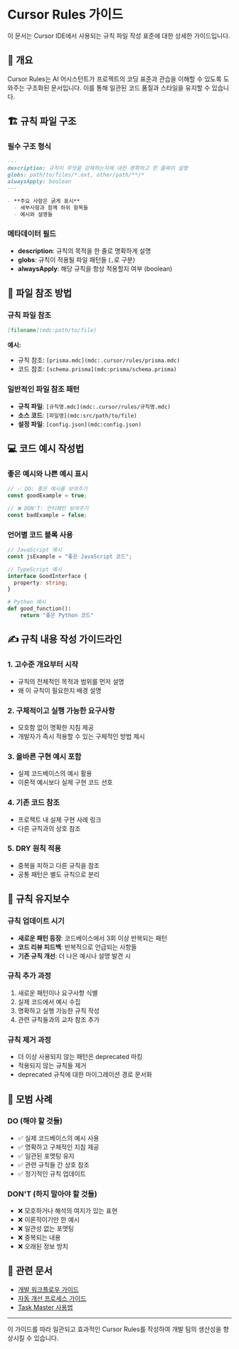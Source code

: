 # Cursor Rules 가이드

이 문서는 Cursor IDE에서 사용되는 규칙 파일 작성 표준에 대한 상세한 가이드입니다.

## 📖 개요

Cursor Rules는 AI 어시스턴트가 프로젝트의 코딩 표준과 관습을 이해할 수 있도록 도와주는 구조화된 문서입니다. 이를 통해 일관된 코드 품질과 스타일을 유지할 수 있습니다.

## 🏗️ 규칙 파일 구조

### 필수 구조 형식

```markdown
---
description: 규칙이 무엇을 강제하는지에 대한 명확하고 한 줄짜리 설명
globs: path/to/files/*.ext, other/path/**/*
alwaysApply: boolean
---

- **주요 사항은 굵게 표시**
  - 세부사항과 함께 하위 항목들
  - 예시와 설명들
```

### 메타데이터 필드

- **description**: 규칙의 목적을 한 줄로 명확하게 설명
- **globs**: 규칙이 적용될 파일 패턴들 (`,`로 구분)
- **alwaysApply**: 해당 규칙을 항상 적용할지 여부 (boolean)

## 📁 파일 참조 방법

### 규칙 파일 참조
```markdown
[filename](mdc:path/to/file)
```

**예시:**
- 규칙 참조: `[prisma.mdc](mdc:.cursor/rules/prisma.mdc)`
- 코드 참조: `[schema.prisma](mdc:prisma/schema.prisma)`

### 일반적인 파일 참조 패턴
- **규칙 파일**: `[규칙명.mdc](mdc:.cursor/rules/규칙명.mdc)`
- **소스 코드**: `[파일명](mdc:src/path/to/file)`
- **설정 파일**: `[config.json](mdc:config.json)`

## 💻 코드 예시 작성법

### 좋은 예시와 나쁜 예시 표시

```typescript
// ✅ DO: 좋은 예시를 보여주기
const goodExample = true;

// ❌ DON'T: 안티패턴 보여주기
const badExample = false;
```

### 언어별 코드 블록 사용

```javascript
// JavaScript 예시
const jsExample = "좋은 JavaScript 코드";
```

```typescript
// TypeScript 예시
interface GoodInterface {
  property: string;
}
```

```python
# Python 예시
def good_function():
    return "좋은 Python 코드"
```

## ✍️ 규칙 내용 작성 가이드라인

### 1. 고수준 개요부터 시작
- 규칙의 전체적인 목적과 범위를 먼저 설명
- 왜 이 규칙이 필요한지 배경 설명

### 2. 구체적이고 실행 가능한 요구사항
- 모호함 없이 명확한 지침 제공
- 개발자가 즉시 적용할 수 있는 구체적인 방법 제시

### 3. 올바른 구현 예시 포함
- 실제 코드베이스의 예시 활용
- 이론적 예시보다 실제 구현 코드 선호

### 4. 기존 코드 참조
- 프로젝트 내 실제 구현 사례 링크
- 다른 규칙과의 상호 참조

### 5. DRY 원칙 적용
- 중복을 피하고 다른 규칙을 참조
- 공통 패턴은 별도 규칙으로 분리

## 🔧 규칙 유지보수

### 규칙 업데이트 시기
- **새로운 패턴 등장**: 코드베이스에서 3회 이상 반복되는 패턴
- **코드 리뷰 피드백**: 반복적으로 언급되는 사항들
- **기존 규칙 개선**: 더 나은 예시나 설명 발견 시

### 규칙 추가 과정
1. 새로운 패턴이나 요구사항 식별
2. 실제 코드에서 예시 수집
3. 명확하고 실행 가능한 규칙 작성
4. 관련 규칙들과의 교차 참조 추가

### 규칙 제거 과정
- 더 이상 사용되지 않는 패턴은 deprecated 마킹
- 적용되지 않는 규칙들 제거
- deprecated 규칙에 대한 마이그레이션 경로 문서화

## 🎯 모범 사례

### DO (해야 할 것들)
- ✅ 실제 코드베이스의 예시 사용
- ✅ 명확하고 구체적인 지침 제공
- ✅ 일관된 포맷팅 유지
- ✅ 관련 규칙들 간 상호 참조
- ✅ 정기적인 규칙 업데이트

### DON'T (하지 말아야 할 것들)
- ❌ 모호하거나 해석의 여지가 있는 표현
- ❌ 이론적이기만 한 예시
- ❌ 일관성 없는 포맷팅
- ❌ 중복되는 내용
- ❌ 오래된 정보 방치

## 🔗 관련 문서

- [개발 워크플로우 가이드](./dev-workflow-guide.md)
- [자동 개선 프로세스 가이드](./self-improvement-guide.md)
- [Task Master 사용법](./taskmaster-guide.md)

---

이 가이드를 따라 일관되고 효과적인 Cursor Rules를 작성하여 개발 팀의 생산성을 향상시킬 수 있습니다.